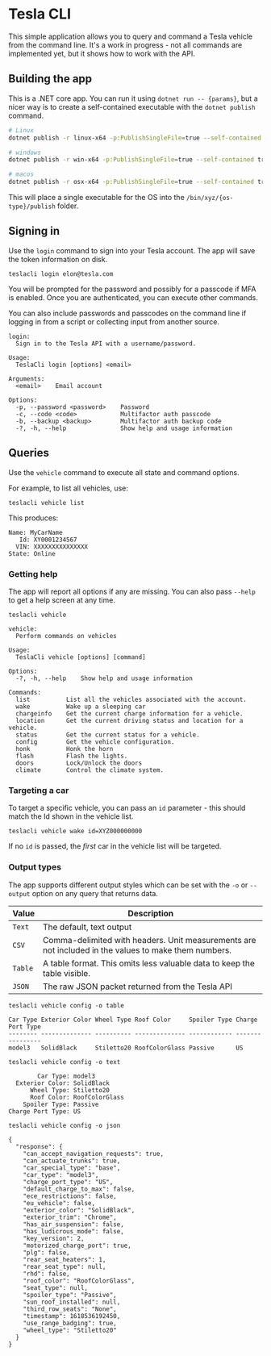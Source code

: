 # Tesla CLI

This simple application allows you to query and command a Tesla vehicle from the command line. It's a work in progress - not all commands are implemented yet, but it shows how to work with the API.

## Building the app

This is a .NET core app. You can run it using `dotnet run -- {params}`, but a nicer way is to create a self-contained executable with the `dotnet publish` command.

```bash
# Linux
dotnet publish -r linux-x64 -p:PublishSingleFile=true --self-contained false

# windows
dotnet publish -r win-x64 -p:PublishSingleFile=true --self-contained true

# macos
dotnet publish -r osx-x64 -p:PublishSingleFile=true --self-contained true
```

This will place a single executable for the OS into the `/bin/xyz/{os-type}/publish` folder.

## Signing in

Use the `login` command to sign into your Tesla account. The app will save the token information on disk.

```console
teslacli login elon@tesla.com
```

You will be prompted for the password and possibly for a passcode if MFA is enabled. Once you are authenticated, you can execute other commands.

You can also include passwords and passcodes on the command line if logging in from a script or collecting input from another source.

```output
login:
  Sign in to the Tesla API with a username/password.

Usage:
  TeslaCli login [options] <email>

Arguments:
  <email>    Email account

Options:
  -p, --password <password>    Password
  -c, --code <code>            Multifactor auth passcode
  -b, --backup <backup>        Multifactor auth backup code
  -?, -h, --help               Show help and usage information
```

## Queries

Use the `vehicle` command to execute all state and command options.

For example, to list all vehicles, use:

```console
teslacli vehicle list
```

This produces:

```output
Name: MyCarName
   Id: XY0001234567
  VIN: XXXXXXXXXXXXXXX
State: Online
```

### Getting help

The app will report all options if any are missing. You can also pass `--help` to get a help screen at any time.

```console
teslacli vehicle
```

```output
vehicle:
  Perform commands on vehicles

Usage:
  TeslaCli vehicle [options] [command]

Options:
  -?, -h, --help    Show help and usage information

Commands:
  list          List all the vehicles associated with the account.
  wake          Wake up a sleeping car
  chargeinfo    Get the current charge information for a vehicle.
  location      Get the current driving status and location for a vehicle.
  status        Get the current status for a vehicle.
  config        Get the vehicle configuration.
  honk          Honk the horn
  flash         Flash the lights.
  doors         Lock/Unlock the doors
  climate       Control the climate system.
```

### Targeting a car

To target a specific vehicle, you can pass an `id` parameter - this should match the Id shown in the vehicle list.

```console
teslacli vehicle wake id=XYZ000000000
```

If no `id` is passed, the _first_ car in the vehicle list will be targeted.

### Output types

The app supports different output styles which can be set with the `-o` or `--output` option on any query that returns data.

| Value | Description |
|-------|-------------|
| `Text` | The default, text output |
| `CSV` | Comma-delimited with headers. Unit measurements are not included in the values to make them numbers. |
| `Table` | A table format. This omits less valuable data to keep the table visible. |
| `JSON` | The raw JSON packet returned from the Tesla API |

```console
teslacli vehicle config -o table
```

```output
Car Type Exterior Color Wheel Type Roof Color     Spoiler Type Charge Port Type
-------- -------------- ---------- -------------- ------------ ----------------
model3   SolidBlack     Stiletto20 RoofColorGlass Passive      US
```

```console
teslacli vehicle config -o text
```

```output
        Car Type: model3
  Exterior Color: SolidBlack
      Wheel Type: Stiletto20
      Roof Color: RoofColorGlass
    Spoiler Type: Passive
Charge Port Type: US
```

```console
teslacli vehicle config -o json
```

```output
{
  "response": {
    "can_accept_navigation_requests": true,
    "can_actuate_trunks": true,
    "car_special_type": "base",
    "car_type": "model3",
    "charge_port_type": "US",
    "default_charge_to_max": false,
    "ece_restrictions": false,
    "eu_vehicle": false,
    "exterior_color": "SolidBlack",
    "exterior_trim": "Chrome",
    "has_air_suspension": false,
    "has_ludicrous_mode": false,
    "key_version": 2,
    "motorized_charge_port": true,
    "plg": false,
    "rear_seat_heaters": 1,
    "rear_seat_type": null,
    "rhd": false,
    "roof_color": "RoofColorGlass",
    "seat_type": null,
    "spoiler_type": "Passive",
    "sun_roof_installed": null,
    "third_row_seats": "None",
    "timestamp": 1618536192450,
    "use_range_badging": true,
    "wheel_type": "Stiletto20"
  }
}
```